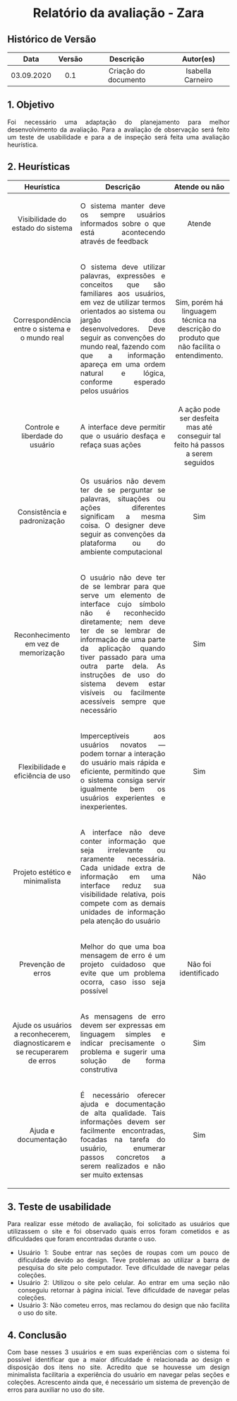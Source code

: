 # <center>Relatório da avaliação - Zara

## Histórico de Versão
|    Data    | Versão | Descrição            | Autor(es)       |
| :--------: | :----: | :------------------: | :-------------: |
| 03.09.2020 |  0.1   | Criação do documento | Isabella Carneiro |

<div align="justify">

## 1. Objetivo
Foi necessário uma adaptação do planejamento para melhor desenvolvimento da
avaliação. Para a avaliação de observação será feito um teste de usabilidade e para a de
inspeção será feita uma avaliação heurística.

## 2. Heurísticas

| Heurística | Descrição | Atende ou não |
|:---:|:---:|:---:|
| Visibilidade do estado do sistema | <p align="justify">O sistema manter deve os sempre usuários informados sobre o que está acontecendo através de feedback | Atende |
| Correspondência entre o sistema e o mundo real | <p align="justify"> O sistema deve utilizar palavras, expressões e conceitos que são familiares aos usuários, em vez de utilizar termos orientados ao sistema ou jargão dos desenvolvedores. Deve seguir as convenções do mundo real, fazendo com que a informação apareça em uma ordem natural e lógica, conforme esperado pelos usuários | Sim, porém há linguagem técnica na descrição do produto que não facilita o entendimento. |
| Controle e liberdade do usuário | <p align="justify"> A interface deve permitir que o usuário desfaça e refaça suas ações | A ação pode ser desfeita mas até conseguir tal feito há passos a serem seguidos |
| Consistência e padronização | <p align="justify"> Os usuários não devem ter de se perguntar se palavras, situações ou ações diferentes significam a mesma coisa. O designer deve seguir as convenções da plataforma ou do ambiente computacional | Sim |
| Reconhecimento em vez de memorização | <p align="justify"> O usuário não deve ter de se lembrar para que serve um elemento de interface cujo símbolo não é reconhecido diretamente; nem deve ter de se lembrar de informação de uma parte da aplicação quando tiver passado para uma outra parte dela. As instruções de uso do sistema devem estar visíveis ou facilmente acessíveis sempre que necessário | Sim |
| Flexibilidade e eficiência de uso | <p align="justify"> Imperceptíveis aos usuários novatos — podem tornar a interação do usuário mais rápida e eficiente, permitindo que o sistema consiga servir igualmente bem os usuários experientes e inexperientes. | Sim |
| Projeto estético e minimalista | <p align="justify"> A interface não deve conter informação que seja irrelevante ou raramente necessária. Cada unidade extra de informação em uma interface reduz sua visibilidade relativa, pois compete com as demais unidades de informação pela atenção do usuário| Não |
| Prevenção de erros | <p align="justify"> Melhor do que uma boa mensagem de erro é um projeto cuidadoso que evite que um problema ocorra, caso isso seja possível | Não foi identificado |
| Ajude os usuários a reconhecerem, diagnosticarem e se recuperarem de erros | <p align="justify"> As mensagens de erro devem ser expressas em linguagem simples e indicar precisamente o problema e sugerir uma solução de forma construtiva | Sim |
| Ajuda e documentação | <p align="justify"> É necessário oferecer ajuda e documentação de alta qualidade. Tais informações devem ser facilmente encontradas, focadas na tarefa do usuário, enumerar passos concretos a serem realizados e não ser muito extensas | Sim |

## 3. Teste de usabilidade
Para realizar esse método de avaliação, foi solicitado as usuários que utilizassem o site e foi observado quais erros foram cometidos e as dificuldades que foram encontradas durante o uso.
- Usuário 1: Soube entrar nas seções de roupas com um pouco de dificuldade devido ao design. Teve problemas ao utilizar a barra de pesquisa do site pelo computador. Teve dificuldade de navegar pelas coleções.
- Usuário 2: Utilizou o site pelo celular. Ao entrar em uma seção não conseguiu retornar à página inicial. Teve dificuldade de navegar pelas coleções.
- Usuário 3: Não cometeu erros, mas reclamou do design que não facilita o uso do site.

## 4. Conclusão
Com base nesses 3 usuários e em suas experiências com o sistema foi possível identificar que a maior dificuldade é relacionada ao design e disposição dos itens no site. Acredito que se houvesse um design minimalista facilitaria a experiência do usuário em
navegar pelas seções e coleções. Acrescento ainda que, é necessário um sistema de prevenção de erros para
auxiliar no uso do site.







</div>